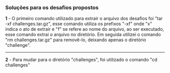 ### Soluções para os desafios propostos

**1**  -  O primeiro comando utilizado para extrair o arquivo dos desafios foi "tar -xf challenges.tar.gz", esse comando utiliza os prefixos "-xf" onde "x" indica o ato de extrair e "f" se refere ao nome do arquivo,
ao ser executado, esse comando extrai o arquivo no diretório. Em seguida utilizei o comando "rm challenges.tar.gz" para removê-lo, deixando apenas o diretório "challenge".

---

**2**  - Para mudar para o diretório "challenges", foi utilizado o comando "cd challenges"







